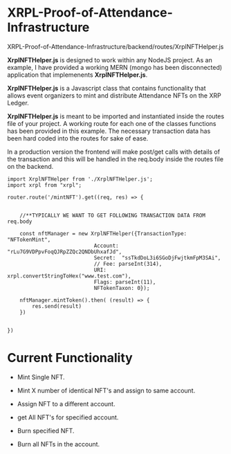 # XRPL-Proof-of-Attendance-Infrastructure
XRPL-Proof-of-Attendance-Infrastructure/backend/routes/XrplNFTHelper.js

**XrplNFTHelper.js** is designed to work within any NodeJS project. As an example, I have provided a working MERN (mongo has been disconnected) application that implemenents **XrplNFTHelper.js**.

**XrplNFTHelper.js** is a Javascript class that contains functionality that allows event organizers to mint and distribute Attendance NFTs on the XRP Ledger.

**XrplNFTHelper.js** is meant to be imported and instantiated inside the routes file of your project. A working route for each one of the classes functions has been provided in this example. The necessary transaction data has been hard coded into the routes for sake of ease. 

In a production version the frontend will make post/get calls with details of the transaction and this will be handled in the req.body inside the routes file on the backend.

```
import XrplNFTHelper from './XrplNFTHelper.js';
import xrpl from "xrpl";

router.route('/mintNFT').get((req, res) => {
    
    
    //**TYPICALLY WE WANT TO GET FOLLOWING TRANSACTION DATA FROM req.body
    
    const nftManager = new XrplNFTHelper({TransactionType: "NFTokenMint", 
                            Account: "rLu7G9VDPpvFoqQJRpZZQc2QNDbUhxafJd", 
                            Secret:  "ssTkdDoL3i6SGoDjFwjtkmFpM3SAi",
                            // Fee: parseInt(314),
                            URI: xrpl.convertStringToHex("www.test.com"), 
                            Flags: parseInt(11), 
                            NFTokenTaxon: 0});

    nftManager.mintToken().then( (result) => { 
        res.send(result)
    })


})
```

# Current Functionality

- Mint Single NFT.

- Mint X number of identical NFT's and assign to same account.

- Assign NFT to a different account.

- get All NFT's for specified account.

- Burn specified NFT.

- Burn all NFTs in the account.
